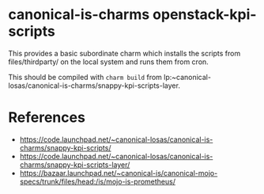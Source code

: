 # canonical-is-charms openstack-kpi-scripts

This provides a basic subordinate charm which installs the scripts from
files/thirdparty/ on the local system and runs them from cron.

This should be compiled with `charm build` from lp:~canonical-losas/canonical-is-charms/snappy-kpi-scripts-layer.

# References

- https://code.launchpad.net/~canonical-losas/canonical-is-charms/snappy-kpi-scripts/
- https://code.launchpad.net/~canonical-losas/canonical-is-charms/snappy-kpi-scripts-layer/
- https://bazaar.launchpad.net/~canonical-is/canonical-mojo-specs/trunk/files/head:/is/mojo-is-prometheus/
